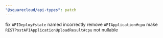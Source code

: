 ```yaml
---
"@squarecloud/api-types": patch
---
```


fix `APIDeploy#state` named incorrectly
remove `APIApplication#cpu`
make `RESTPostAPIApplicationUploadResult#cpu` not nullable
